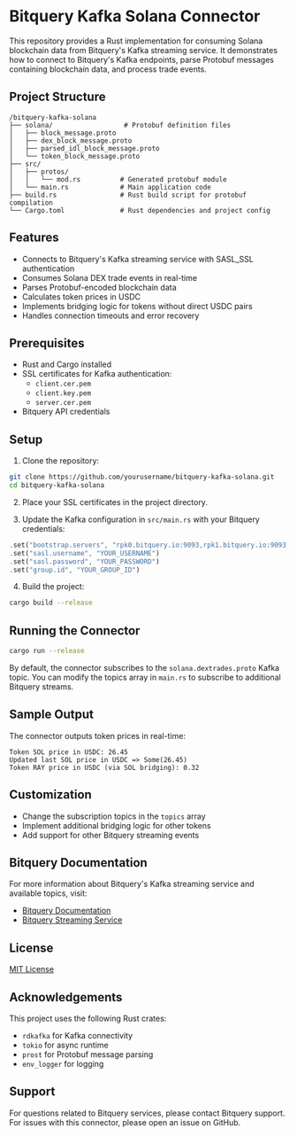 # Bitquery Kafka Solana Connector

This repository provides a Rust implementation for consuming Solana blockchain data from Bitquery's Kafka streaming service. It demonstrates how to connect to Bitquery's Kafka endpoints, parse Protobuf messages containing blockchain data, and process trade events.

## Project Structure

```
/bitquery-kafka-solana
├── solana/                  # Protobuf definition files
│   ├── block_message.proto
│   ├── dex_block_message.proto
│   ├── parsed_idl_block_message.proto
│   └── token_block_message.proto
├── src/
│   ├── protos/
│   │   └── mod.rs          # Generated protobuf module
│   └── main.rs             # Main application code
├── build.rs                # Rust build script for protobuf compilation
└── Cargo.toml              # Rust dependencies and project config
```

## Features

- Connects to Bitquery's Kafka streaming service with SASL_SSL authentication
- Consumes Solana DEX trade events in real-time
- Parses Protobuf-encoded blockchain data
- Calculates token prices in USDC
- Implements bridging logic for tokens without direct USDC pairs
- Handles connection timeouts and error recovery

## Prerequisites

- Rust and Cargo installed
- SSL certificates for Kafka authentication:
    - `client.cer.pem`
    - `client.key.pem`
    - `server.cer.pem`
- Bitquery API credentials

## Setup

1. Clone the repository:
```bash
git clone https://github.com/yourusername/bitquery-kafka-solana.git
cd bitquery-kafka-solana
```

2. Place your SSL certificates in the project directory.

3. Update the Kafka configuration in `src/main.rs` with your Bitquery credentials:
```rust
.set("bootstrap.servers", "rpk0.bitquery.io:9093,rpk1.bitquery.io:9093,rpk2.bitquery.io:9093")
.set("sasl.username", "YOUR_USERNAME")
.set("sasl.password", "YOUR_PASSWORD")
.set("group.id", "YOUR_GROUP_ID")
```

4. Build the project:
```bash
cargo build --release
```

## Running the Connector

```bash
cargo run --release
```

By default, the connector subscribes to the `solana.dextrades.proto` Kafka topic. You can modify the topics array in `main.rs` to subscribe to additional Bitquery streams.

## Sample Output

The connector outputs token prices in real-time:

```
Token SOL price in USDC: 26.45
Updated last SOL price in USDC => Some(26.45)
Token RAY price in USDC (via SOL bridging): 0.32
```

## Customization

- Change the subscription topics in the `topics` array
- Implement additional bridging logic for other tokens
- Add support for other Bitquery streaming events

## Bitquery Documentation

For more information about Bitquery's Kafka streaming service and available topics, visit:
- [Bitquery Documentation](https://docs.bitquery.io/)
- [Bitquery Streaming Service](https://streaming.bitquery.io/)

## License

[MIT License](LICENSE)

## Acknowledgements

This project uses the following Rust crates:
- `rdkafka` for Kafka connectivity
- `tokio` for async runtime
- `prost` for Protobuf message parsing
- `env_logger` for logging

## Support

For questions related to Bitquery services, please contact Bitquery support.
For issues with this connector, please open an issue on GitHub.
